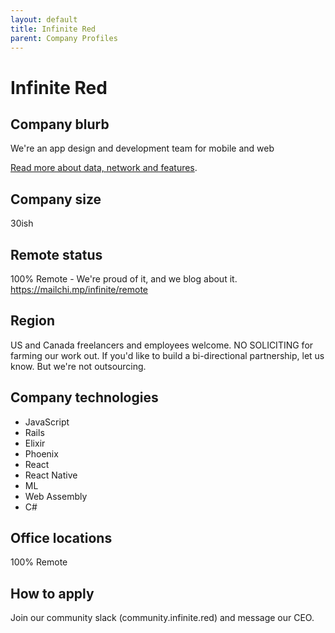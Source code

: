 ```yaml
---
layout: default
title: Infinite Red
parent: Company Profiles
---
```


# Infinite Red

## Company blurb
We're an app design and development team for mobile and web

[Read more about data, network and features](http://www.infinite.red).

## Company size
30ish

## Remote status
100% Remote - We're proud of it, and we blog about it.  https://mailchi.mp/infinite/remote

## Region
US and Canada freelancers and employees welcome.  NO SOLICITING for farming our work out.  If you'd like to build a bi-directional partnership, let us know.  But we're not outsourcing.

## Company technologies
* JavaScript
* Rails
* Elixir
* Phoenix
* React
* React Native
* ML
* Web Assembly
* C#

## Office locations
100% Remote

## How to apply
Join our community slack (community.infinite.red) and message our CEO.
